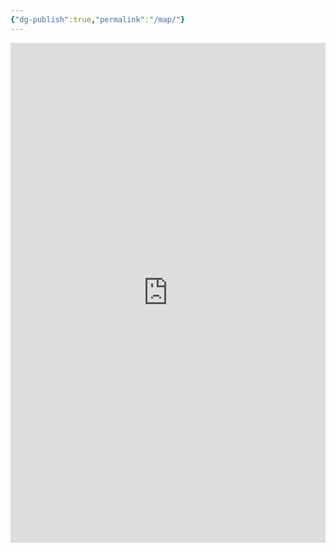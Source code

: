 ```yaml
---
{"dg-publish":true,"permalink":"/map/"}
---
```


<div style="display: flex; flex-wrap: wrap; align-items: center; justify-content: center;">
  <iframe
    class="responsive-iframe"
    src="https://ryan-mal.github.io/wdh_interactive-map/"
    frameborder="0"
    scrolling="no"
    allow="fullscreen; clipboard-read; clipboard-write"
    allowfullscreen
    style="width: 100%; height: 800px; border: none;">
  </iframe>
</div>
